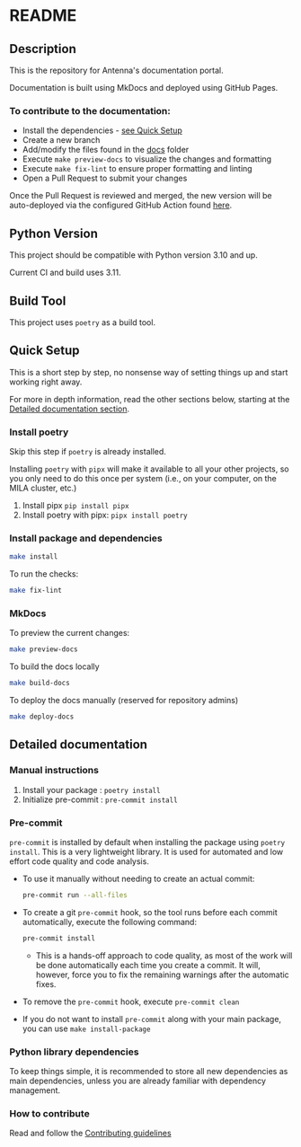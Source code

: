 # README

## Description

This is the repository for Antenna's documentation portal.

Documentation is built using MkDocs and deployed using GitHub Pages.

### To contribute to the documentation:

- Install the dependencies - [see Quick Setup](#quick-setup)
- Create a new branch
- Add/modify the files found in the [docs](docs) folder
- Execute `make preview-docs` to visualize the changes and formatting
- Execute `make fix-lint` to ensure proper formatting and linting
- Open a Pull Request to submit your changes

Once the Pull Request is reviewed and merged, the new version will be auto-deployed
via the configured GitHub Action found [here](.github/workflows/publish-gh-pages.yml).

## Python Version

This project should be compatible with Python version 3.10 and up.

Current CI and build uses 3.11.

## Build Tool

This project uses `poetry` as a build tool.

## Quick Setup

This is a short step by step, no nonsense way of setting things up and start working
right away.

For more in depth information, read the other sections below, starting at the
[Detailed documentation section](#detailed-documentation).

### Install poetry

Skip this step if `poetry` is already installed.

Installing `poetry` with `pipx` will make it available to all your other projects, so
you only need to do this once per system (i.e., on your computer, on the MILA cluster, etc.)

1. Install pipx `pip install pipx`
2. Install poetry with pipx: `pipx install poetry`

### Install package and dependencies

```sh
make install
```

To run the checks:

```sh
make fix-lint
```

### MkDocs

To preview the current changes:

```sh
make preview-docs
```

To build the docs locally

```sh
make build-docs
```

To deploy the docs manually (reserved for repository admins)

```sh
make deploy-docs
```

## Detailed documentation

### Manual instructions

1. Install your package : `poetry install`
2. Initialize pre-commit : `pre-commit install`

### Pre-commit

`pre-commit` is installed by default when installing the package using `poetry install`.
This is a very lightweight library. It is used for automated and low effort code
quality and code analysis.

- To use it manually without needing to create an actual commit:

    ```bash
    pre-commit run --all-files
    ```

- To create a git `pre-commit` hook, so the tool runs before each commit automatically,
    execute the following command:

    ```bash
    pre-commit install
    ```

    - This is a hands-off approach to code quality, as most of the work will be done
        automatically each time you create a commit. It will, however, force you to fix
        the remaining warnings after the automatic fixes.

- To remove the `pre-commit` hook, execute `pre-commit clean`

- If you do not want to install `pre-commit` along with your main package, you can use
    `make install-package`

### Python library dependencies

To keep things simple, it is recommended to store all new dependencies as main
dependencies, unless you are already familiar with dependency management.

### How to contribute

Read and follow the [Contributing guidelines](CONTRIBUTING.md)
